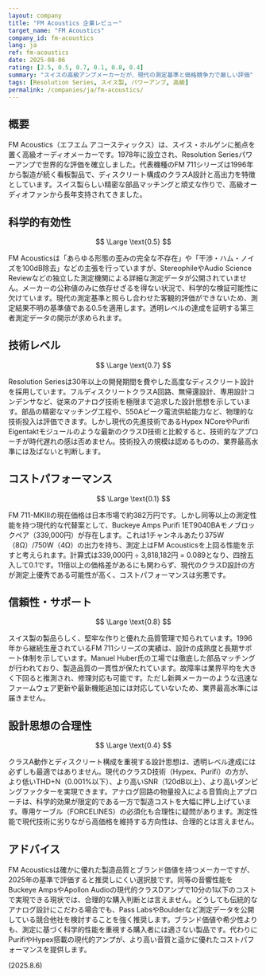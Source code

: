 ```yaml
---
layout: company
title: "FM Acoustics 企業レビュー"
target_name: "FM Acoustics"
company_id: fm-acoustics
lang: ja
ref: fm-acoustics
date: 2025-08-06
rating: [2.5, 0.5, 0.7, 0.1, 0.8, 0.4]
summary: "スイスの高級アンプメーカーだが、現代の測定基準と価格競争力で厳しい評価"
tags: [Resolution Series, スイス製, パワーアンプ, 高級]
permalink: /companies/ja/fm-acoustics/
---
```

## 概要

FM Acoustics（エフエム アコースティックス）は、スイス・ホルゲンに拠点を置く高級オーディオメーカーです。1978年に設立され、Resolution Seriesパワーアンプで世界的な評価を確立しました。代表機種のFM 711シリーズは1996年から製造が続く看板製品で、ディスクリート構成のクラスA設計と高出力を特徴としています。スイス製らしい精密な部品マッチングと頑丈な作りで、高級オーディオファンから長年支持されてきました。

## 科学的有効性

$$ \Large \text{0.5} $$

FM Acousticsは「あらゆる形態の歪みの完全な不存在」や「干渉・ハム・ノイズを100dB除去」などの主張を行っていますが、StereophileやAudio Science Reviewなどの独立した測定機関による詳細な測定データが公開されていません。メーカーの公称値のみに依存せざるを得ない状況で、科学的な検証可能性に欠けています。現代の測定基準と照らし合わせた客観的評価ができないため、測定結果不明の基準値である0.5を適用します。透明レベルの達成を証明する第三者測定データの開示が求められます。

## 技術レベル

$$ \Large \text{0.7} $$

Resolution Seriesは30年以上の開発期間を費やした高度なディスクリート設計を採用しています。フルディスクリートクラスA回路、無帰還設計、専用設計コンデンサなど、従来のアナログ技術を極限まで追求した設計思想を示しています。部品の精密なマッチング工程や、550Aピーク電流供給能力など、物理的な技術投入は評価できます。しかし現代の先進技術であるHypex NCoreやPurifi Eigentaktモジュールのような最新のクラスD技術と比較すると、技術的なアプローチが時代遅れの感は否めません。技術投入の規模は認めるものの、業界最高水準には及ばないと判断します。

## コストパフォーマンス

$$ \Large \text{0.1} $$

FM 711-MKIIIの現在価格は日本市場で約382万円です。しかし同等以上の測定性能を持つ現代的な代替案として、Buckeye Amps Purifi 1ET9040BAモノブロックペア（339,000円）が存在します。これは1チャンネルあたり375W（8Ω）/750W（4Ω）の出力を持ち、測定上はFM Acousticsを上回る性能を示すと考えられます。計算式は339,000円 ÷ 3,818,182円 = 0.089となり、四捨五入して0.1です。11倍以上の価格差があるにも関わらず、現代のクラスD設計の方が測定上優秀である可能性が高く、コストパフォーマンスは劣悪です。

## 信頼性・サポート

$$ \Large \text{0.8} $$

スイス製の製品らしく、堅牢な作りと優れた品質管理で知られています。1996年から継続生産されているFM 711シリーズの実績は、設計の成熟度と長期サポート体制を示しています。Manuel Huber氏の工場では徹底した部品マッチングが行われており、製造品質の一貫性が保たれています。故障率は業界平均を大きく下回ると推測され、修理対応も可能です。ただし新興メーカーのような迅速なファームウェア更新や最新機能追加には対応していないため、業界最高水準には届きません。

## 設計思想の合理性

$$ \Large \text{0.4} $$

クラスA動作とディスクリート構成を重視する設計思想は、透明レベル達成には必ずしも最適ではありません。現代のクラスD技術（Hypex、Purifi）の方が、より低いTHD+N（0.001%以下）、より高いSNR（120dB以上）、より高いダンピングファクターを実現できます。アナログ回路の物量投入による音質向上アプローチは、科学的効果が限定的である一方で製造コストを大幅に押し上げています。専用ケーブル（FORCELINES）の必須化も合理性に疑問があります。測定性能で現代技術に劣りながら高価格を維持する方向性は、合理的とは言えません。

## アドバイス

FM Acousticsは確かに優れた製造品質とブランド価値を持つメーカーですが、2025年の基準で評価すると推奨しにくい選択肢です。同等の音響性能をBuckeye AmpsやApollon Audioの現代的クラスDアンプで10分の1以下のコストで実現できる現状では、合理的な購入判断とは言えません。どうしても伝統的なアナログ設計にこだわる場合でも、Pass LabsやBoulderなど測定データを公開している競合他社を検討することを強く推奨します。ブランド価値や希少性よりも、測定に基づく科学的性能を重視する購入者には適さない製品です。代わりにPurifiやHypex搭載の現代的アンプが、より高い音質と遥かに優れたコストパフォーマンスを提供します。

(2025.8.6)
